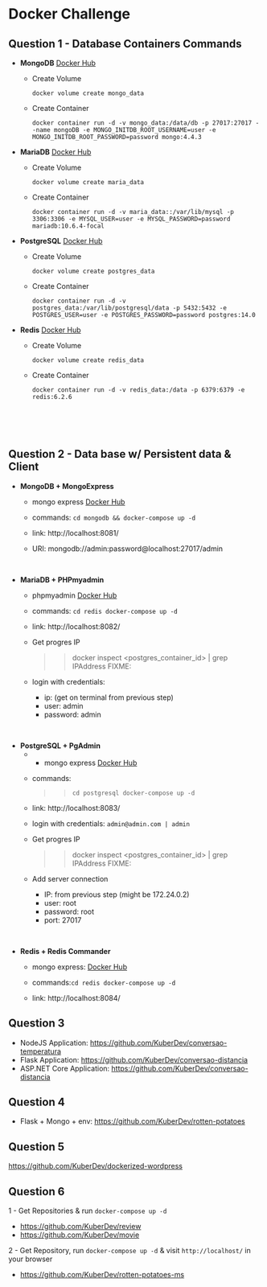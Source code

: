 # Docker Challenge

## Question 1 - Database Containers Commands

- **MongoDB** [Docker Hub](https://hub.docker.com/_/mongo)
	- Create Volume

    	`docker volume create mongo_data`
	- Create Container

    	`docker container run -d -v mongo_data:/data/db -p 27017:27017 --name mongoDB -e MONGO_INITDB_ROOT_USERNAME=user -e MONGO_INITDB_ROOT_PASSWORD=password mongo:4.4.3`


- **MariaDB** [Docker Hub](https://hub.docker.com/_/mariadb)
	- Create Volume

    	`docker volume create maria_data`
	- Create Container

        `docker container run -d -v maria_data::/var/lib/mysql -p 3306:3306 -e MYSQL_USER=user -e MYSQL_PASSWORD=password mariadb:10.6.4-focal`

- **PostgreSQL** [Docker Hub](https://hub.docker.com/_/postgres)
	- Create Volume

        `docker volume create postgres_data`
	- Create Container

        `docker container run -d -v postgres_data:/var/lib/postgresql/data -p 5432:5432 -e POSTGRES_USER=user -e POSTGRES_PASSWORD=password postgres:14.0`


- **Redis** [Docker Hub](https://hub.docker.com/_/redis)
	- Create Volume

        `docker volume create redis_data`
	- Create Container

        `docker container run -d -v redis_data:/data -p 6379:6379 -e redis:6.2.6`


<br>
<br>
<br>

## Question 2 - Data base w/ Persistent data & Client
- **MongoDB + MongoExpress**

    - mongo express [Docker Hub](https://hub.docker.com/_/mongo-express)

    - commands: `cd mongodb && docker-compose up -d`

    - link: http://localhost:8081/
    - URI: mongodb://admin:password@localhost:27017/admin


<br>

- **MariaDB + PHPmyadmin**
    - phpmyadmin [Docker Hub](https://hub.docker.com/r/phpmyadmin/phpmyadmin/)

    - commands:
        `cd redis docker-compose up -d`

    - link: http://localhost:8082/

    - Get progres IP
        >> docker inspect <postgres_container_id> | grep IPAddress FIXME:
    - login with credentials:
        - ip: (get on terminal from previous step)
        - user: admin
        - password: admin


<br>

- **PostgreSQL + PgAdmin**
    - - mongo express [Docker Hub](https://hub.docker.com/_/mongo-express)

    - commands:
        >> `cd postgresql docker-compose up -d`

    - link: http://localhost:8083/
    - login with credentials: `admin@admin.com | admin`
    - Get progres IP
        >> docker inspect <postgres_container_id> | grep IPAddress FIXME:
    - Add server connection
        - IP: from previous step  (might be 172.24.0.2)
        - user: root
        - password: root
        - port: 27017


<br>

- **Redis + Redis Commander**
    - mongo express: [Docker Hub](https://hub.docker.com/_/mongo-express)

    - commands:`cd redis docker-compose up -d`

    - link: http://localhost:8084/



## Question 3

- NodeJS Application: https://github.com/KuberDev/conversao-temperatura
- Flask Application: https://github.com/KuberDev/conversao-distancia
- ASP.NET Core Application: https://github.com/KuberDev/conversao-distancia

## Question 4
- Flask + Mongo + env: https://github.com/KuberDev/rotten-potatoes

## Question 5
https://github.com/KuberDev/dockerized-wordpress


## Question 6
1 - Get Repositories & run `docker-compose up -d`
 - https://github.com/KuberDev/review
 - https://github.com/KuberDev/movie

2 - Get Repository, run `docker-compose up -d` & visit `http://localhost/` in your browser
 - https://github.com/KuberDev/rotten-potatoes-ms